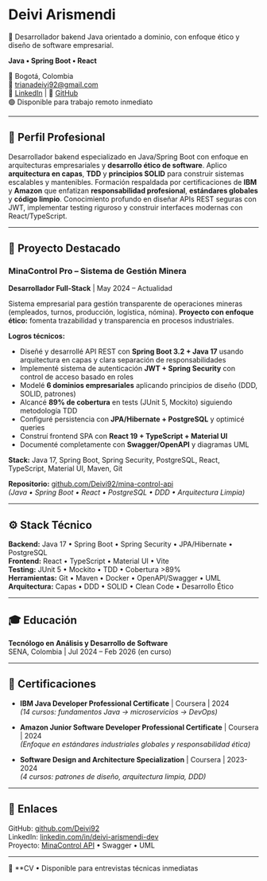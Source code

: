 # Deivi Arismendi
🚀 Desarrollador bakend Java orientado a dominio, con enfoque ético y diseño de software empresarial.

**Java • Spring Boot • React**

📍 Bogotá, Colombia  
📧 trianadeivi92@gmail.com  
💼 [LinkedIn](https://linkedin.com/in/deivi-arismendi-dev) | 🐙 [GitHub](https://github.com/Deivi92)  
🟢 Disponible para trabajo remoto inmediato

---

## 💼 Perfil Profesional

Desarrollador bakend especializado en Java/Spring Boot con enfoque en arquitecturas empresariales y **desarrollo ético de software**. Aplico **arquitectura en capas**, **TDD** y **principios SOLID** para construir sistemas escalables y mantenibles. Formación respaldada por certificaciones de **IBM** y **Amazon** que enfatizan **responsabilidad profesional**, **estándares globales** y **código limpio**. Conocimiento profundo en diseñar APIs REST seguras con JWT, implementar testing riguroso  y construir interfaces modernas con React/TypeScript.

---

## 🚀 Proyecto Destacado

### MinaControl Pro – Sistema de Gestión Minera
**Desarrollador Full-Stack** | May 2024 – Actualidad

Sistema empresarial para gestión transparente de operaciones mineras (empleados, turnos, producción, logística, nómina). **Proyecto con enfoque ético:** fomenta trazabilidad y transparencia en procesos industriales.

**Logros técnicos:**
- Diseñé y desarrollé API REST con **Spring Boot 3.2 + Java 17** usando arquitectura en capas y clara separación de responsabilidades
- Implementé sistema de autenticación **JWT + Spring Security** con control de acceso basado en roles
- Modelé **6 dominios empresariales** aplicando principios de diseño (DDD, SOLID, patrones)
- Alcancé **89% de cobertura** en tests (JUnit 5, Mockito) siguiendo metodología TDD
- Configuré persistencia con **JPA/Hibernate + PostgreSQL** y optimicé queries
- Construí frontend SPA con **React 19 + TypeScript + Material UI**
- Documenté completamente con **Swagger/OpenAPI** y diagramas UML

**Stack:** Java 17, Spring Boot, Spring Security, PostgreSQL, React, TypeScript, Material UI, Maven, Git

**Repositorio:** [github.com/Deivi92/mina-control-api](https://github.com/Deivi92/mina-control-api)  
*(Java • Spring Boot • React • PostgreSQL • DDD • Arquitectura Limpia)*

---

## ⚙️ Stack Técnico

**Backend:** Java 17 • Spring Boot • Spring Security • JPA/Hibernate • PostgreSQL  
**Frontend:** React • TypeScript • Material UI • Vite  
**Testing:** JUnit 5 • Mockito • TDD • Cobertura >89%  
**Herramientas:** Git • Maven • Docker • OpenAPI/Swagger • UML  
**Arquitectura:** Capas • DDD • SOLID • Clean Code • Desarrollo Ético

---

## 🎓 Educación

**Tecnólogo en Análisis y Desarrollo de Software**  
SENA, Colombia | Jul 2024 – Feb 2026 (en curso)

---

## 📜 Certificaciones

- **IBM Java Developer Professional Certificate** | Coursera | 2024  
  *(14 cursos: fundamentos Java → microservicios → DevOps)*
  
- **Amazon Junior Software Developer Professional Certificate** | Coursera | 2024  
  *(Enfoque en estándares industriales globales y responsabilidad ética)*
  
- **Software Design and Architecture Specialization** | Coursera | 2023-2024  
  *(4 cursos: patrones de diseño, arquitectura limpia, DDD)*

---

## 🔗 Enlaces

GitHub: [github.com/Deivi92](https://github.com/Deivi92)  
LinkedIn: [linkedin.com/in/deivi-arismendi-dev](https://linkedin.com/in/deivi-arismendi-dev)  
Proyecto: [MinaControl API](https://github.com/Deivi92/mina-control-api) • Swagger • UML

---

📌 **CV  • Disponible para entrevistas técnicas inmediatas